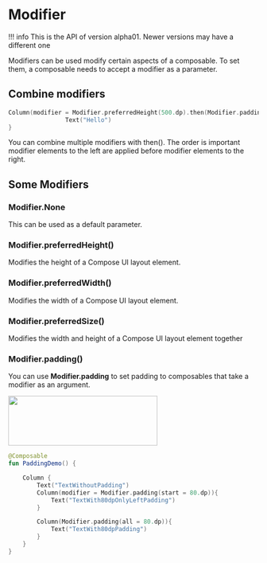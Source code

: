 # Modifier

!!! info
    This is the API of version alpha01. Newer versions may have a different one

Modifiers can be used modify certain aspects of a composable.
To set them, a composable needs to accept a modifier as a parameter.

## Combine modifiers    
```kotlin
Column(modifier = Modifier.preferredHeight(500.dp).then(Modifier.padding(100.dp))) {
                Text("Hello")
}
```
You can combine multiple modifiers with then().
The order is important modifier elements to the left are applied before modifier elements to the right.

## Some Modifiers
### Modifier.None
This can be used as a default parameter.

### Modifier.preferredHeight()
Modifies the height of a Compose UI layout element.

### Modifier.preferredWidth()
Modifies the width of a Compose UI layout element.

###  Modifier.preferredSize()
Modifies the width and height of a Compose UI layout element together

###  Modifier.padding()
You can use **Modifier.padding** to set padding to composables that take a modifier as an argument.

<p align="left">
  <img src ="../../images/PaddingExample.png" height=100 width=300 />
</p>

```kotlin
@Composable
fun PaddingDemo() {

    Column {
        Text("TextWithoutPadding")
        Column(modifier = Modifier.padding(start = 80.dp)){
            Text("TextWith80dpOnlyLeftPadding")
        }

        Column(Modifier.padding(all = 80.dp)){
            Text("TextWith80dpPadding")
        }
    }
}
```